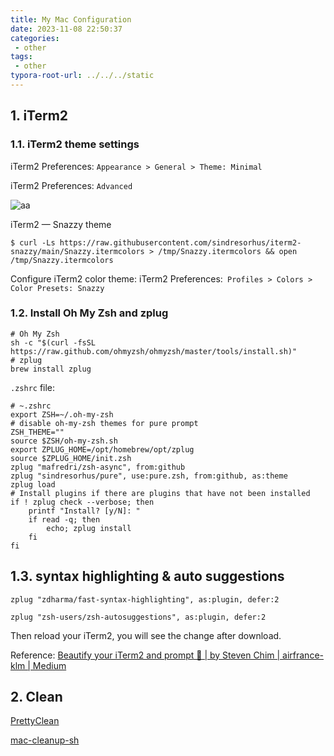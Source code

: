 ```yaml
---
title: My Mac Configuration
date: 2023-11-08 22:50:37
categories:
 - other
tags:
 - other
typora-root-url: ../../../static
---
```


## 1. iTerm2

### 1.1. iTerm2 theme settings

iTerm2 Preferences: `Appearance > General > Theme: Minimal`

iTerm2 Preferences: `Advanced`

![aa](/008-my-mac-config/aa.png)

iTerm2 — Snazzy theme

```shell
$ curl -Ls https://raw.githubusercontent.com/sindresorhus/iterm2-snazzy/main/Snazzy.itermcolors > /tmp/Snazzy.itermcolors && open /tmp/Snazzy.itermcolors
```

Configure iTerm2 color theme: iTerm2 Preferences:` Profiles > Colors > Color Presets: Snazzy`

### 1.2. Install Oh My Zsh and zplug

```shell
# Oh My Zsh
sh -c "$(curl -fsSL https://raw.github.com/ohmyzsh/ohmyzsh/master/tools/install.sh)"
# zplug
brew install zplug
```

`.zshrc` file:

```
# ~.zshrc
export ZSH=~/.oh-my-zsh
# disable oh-my-zsh themes for pure prompt
ZSH_THEME=""
source $ZSH/oh-my-zsh.sh
export ZPLUG_HOME=/opt/homebrew/opt/zplug
source $ZPLUG_HOME/init.zsh
zplug "mafredri/zsh-async", from:github
zplug "sindresorhus/pure", use:pure.zsh, from:github, as:theme
zplug load
# Install plugins if there are plugins that have not been installed
if ! zplug check --verbose; then
    printf "Install? [y/N]: "
    if read -q; then
        echo; zplug install
    fi
fi
```

## 1.3. syntax highlighting & auto suggestions

```shell
zplug "zdharma/fast-syntax-highlighting", as:plugin, defer:2

zplug "zsh-users/zsh-autosuggestions", as:plugin, defer:2
```

Then reload your iTerm2, you will see the change after download.

Reference: [Beautify your iTerm2 and prompt 💋 | by Steven Chim | airfrance-klm | Medium](https://medium.com/airfrance-klm/beautify-your-iterm2-and-prompt-40f148761a49)

## 2. Clean 

[PrettyClean](https://www.prettyclean.cc/zh)



[mac-cleanup-sh](https://github.com/mac-cleanup/mac-cleanup-sh) 
